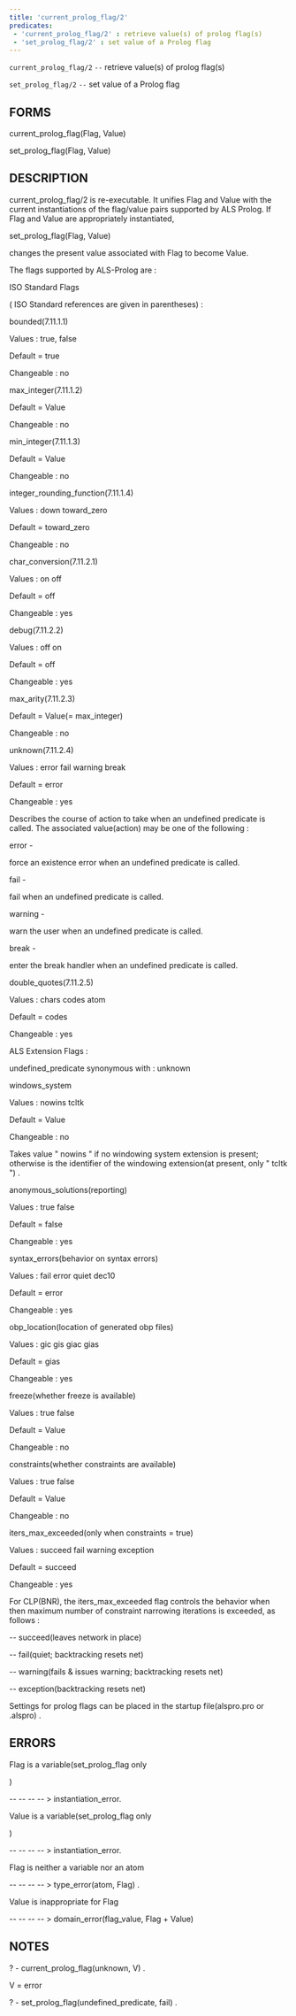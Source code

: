 ```yaml
---
title: 'current_prolog_flag/2'
predicates:
 - 'current_prolog_flag/2' : retrieve value(s) of prolog flag(s)
 - 'set_prolog_flag/2' : set value of a Prolog flag
---
```

`current_prolog_flag/2` `--` retrieve value(s) of prolog flag(s)

`set_prolog_flag/2` `--` set value of a Prolog flag


## FORMS

current_prolog_flag(Flag, Value)

set_prolog_flag(Flag, Value)


## DESCRIPTION

current_prolog_flag/2 is re-executable. It unifies Flag and Value with the current instantiations of the flag/value pairs supported by ALS Prolog. If Flag and Value are appropriately instantiated,

set_prolog_flag(Flag, Value)

changes the present value associated with Flag to become Value.

The flags supported by ALS-Prolog are :

ISO Standard Flags

( ISO Standard references are given in parentheses) :

bounded(7.11.1.1)

Values : true, false

Default = true

Changeable : no

max_integer(7.11.1.2)

Default = Value

Changeable : no

min_integer(7.11.1.3)

Default = Value

Changeable : no

integer_rounding_function(7.11.1.4)

Values : down toward_zero

Default = toward_zero

Changeable : no

char_conversion(7.11.2.1)

Values : on off

Default = off

Changeable : yes

debug(7.11.2.2)

Values : off on

Default = off

Changeable : yes

max_arity(7.11.2.3)

Default = Value(= max_integer)

Changeable : no

unknown(7.11.2.4)

Values : error fail warning break

Default = error

Changeable : yes

Describes the course of action to take when an undefined predicate is called. The associated value(action) may be one of the following :

error -

force an existence error when an undefined predicate is called.

fail -

fail when an undefined predicate is called.

warning -

warn the user when an undefined predicate is called.

break -

enter the break handler when an undefined predicate is called.

double_quotes(7.11.2.5)

Values : chars codes atom

Default = codes

Changeable : yes

ALS Extension Flags :

undefined_predicate synonymous with : unknown

windows_system

Values : nowins tcltk

Default = Value

Changeable : no

Takes value &quot; nowins &quot; if no windowing system extension is present; otherwise is the identifier of the windowing extension(at present, only " tcltk ") .

anonymous_solutions(reporting)

Values : true false

Default = false

Changeable : yes

syntax_errors(behavior on syntax errors)

Values : fail error quiet dec10

Default = error

Changeable : yes

obp_location(location of generated obp files)

Values :
gic
gis
giac
gias

Default = gias

Changeable : yes

freeze(whether freeze is available)

Values : true false

Default = Value

Changeable : no

constraints(whether constraints are available)

Values : true false

Default = Value

Changeable : no

iters_max_exceeded(only when constraints = true)

Values : succeed fail warning exception

Default = succeed

Changeable : yes

For
CLP(BNR), the iters_max_exceeded flag controls the behavior when then maximum number of constraint narrowing iterations is exceeded, as follows :


-- succeed(leaves network in place)

-- fail(quiet; backtracking resets net)

-- warning(fails &amp; issues warning; backtracking resets net)

-- exception(backtracking resets net)

Settings for prolog flags can be placed in the
startup file(alspro.pro or .alspro) .


## ERRORS

Flag is a variable(set_prolog_flag
only

)

-- -- -- -- &gt; instantiation_error.

Value is a variable(set_prolog_flag
only

)

-- -- -- -- &gt; instantiation_error.

Flag is neither a variable nor an atom

-- -- -- -- &gt; type_error(atom, Flag) .

Value is inappropriate for Flag

-- -- -- -- &gt; domain_error(flag_value, Flag + Value)


## NOTES

? - current_prolog_flag(unknown, V) .

V = error

? - set_prolog_flag(undefined_predicate, fail) .

